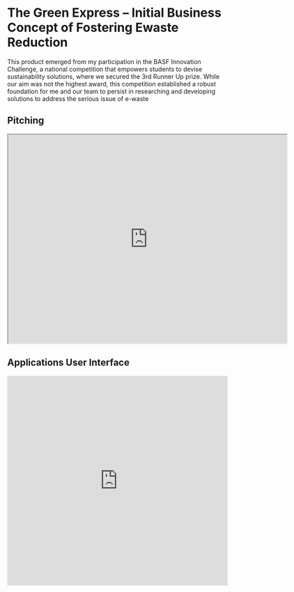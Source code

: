 # The Green Express – Initial Business Concept of Fostering Ewaste Reduction


This product emerged from my participation in the BASF Innovation Challenge, a national competition that empowers students to devise sustainability solutions, where we secured the 3rd Runner Up prize. While our aim was not the highest award, this competition established a robust foundation for me and our team to persist in researching and developing solutions to address the serious issue of e-waste
## Pitching

<iframe src="https://drive.google.com/file/d/13dGRGnkBOVaK_T7o92axm2147pgSOTUP/preview" width="640" height="480" allow="autoplay"></iframe>

## Applications User Interface

<iframe style="border: 1px solid rgba(0, 0, 0, 0.1);" width="100%" height="480" src="https://www.figma.com/embed?embed_host=share&url=https%3A%2F%2Fwww.figma.com%2Ffile%2F3HRpYJpAFYyrMzymscYbMN%2FBASF-2022-team-library%3Ftype%3Ddesign%26node-id%3D0%253A1%26mode%3Ddesign%26t%3D9p7v39QwDL72Yhtu-1" allowfullscreen></iframe>

